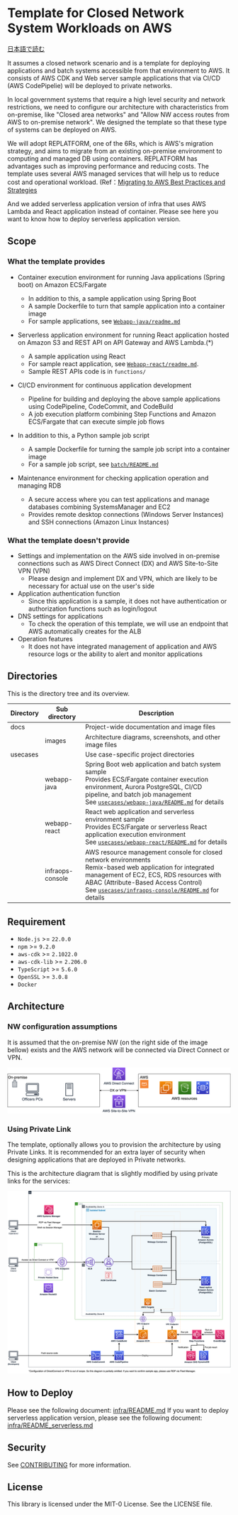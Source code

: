 # Template for Closed Network System Workloads on AWS

[日本語で読む](./README_ja.md)

It assumes a closed network scenario and is a template for deploying applications and batch systems accessible from that environment to AWS.
It consists of AWS CDK and Web server sample applications that via CI/CD (AWS CodePipelie) will be deployed to private networks.

In local government systems that require a high level security and network restrictions, we need to configure our architecture with characteristics from on-premise, like "Closed area networks" and "Allow NW access routes from AWS to on-premise network". We designed the template so that these type of systems can be deployed on AWS.

We will adopt REPLATFORM, one of the 6Rs, which is AWS's migration strategy, and aims to migrate from an existing on-premise environment to computing and managed DB using containers. REPLATFORM has advantages such as improving performance and reducing costs. The template uses several AWS managed services that will help us to reduce cost and operational workload.
(Ref：[Migrating to AWS Best Practices and Strategies](https://pages.awscloud.com/rs/112-TZM-766/images/Migrating-to-AWS_Best-Practices-and-Strategies_eBook.pdf)

And we added serverless application version of infra that uses AWS Lambda and React application instead of container.
Please see here you want to know how to deploy serverless application version.

## Scope

### What the template provides

- Container execution environment for running Java applications (Spring boot) on Amazon ECS/Fargate

  - In addition to this, a sample application using Spring Boot
  - A sample Dockerfile to turn that sample application into a container image
  - For sample applications, see [`Webapp-java/readme.md`](./webapp-java/README.md)

- Serverless application environment for running React application hosted on Amazon S3 and REST API on API Gateway and AWS Lambda.(\*)

  - A sample application using React
  - For sample react application, see [`Webapp-react/readme.md`](./webapp-react/README.md).
  - Sample REST APIs code is in `functions/`

- CI/CD environment for continuous application development

  - Pipeline for building and deploying the above sample applications using CodePipeline, CodeCommit, and CodeBuild
  - A job execution platform combining Step Functions and Amazon ECS/Fargate that can execute simple job flows

- In addition to this, a Python sample job script

  - A sample Dockerfile for turning the sample job script into a container image
  - For a sample job script, see [`batch/README.md`](./batch/README.md)

- Maintenance environment for checking application operation and managing RDB
  - A secure access where you can test applications and manage databases combining SystemsManager and EC2
  - Provides remote desktop connections (Windows Server Instances) and SSH connections (Amazon Linux Instances)

### What the template doesn't provide

- Settings and implementation on the AWS side involved in on-premise connections such as AWS Direct Connect (DX) and AWS Site-to-Site VPN (VPN)
  - Please design and implement DX and VPN, which are likely to be necessary for actual use on the user's side
- Application authentication function
  - Since this application is a sample, it does not have authentication or authorization functions such as login/logout
- DNS settings for applications
  - To check the operation of this template, we will use an endpoint that AWS automatically creates for the ALB
- Operation features
  - It does not have integrated management of application and AWS resource logs or the ability to alert and monitor applications

## Directories

This is the directory tree and its overview.

| Directory | Sub directory    | Description                                                                                                                                                                                                                                                                                     |
| --------- | ---------------- | ----------------------------------------------------------------------------------------------------------------------------------------------------------------------------------------------------------------------------------------------------------------------------------------------- |
| docs      |                  | Project-wide documentation and image files                                                                                                                                                                                                                                                      |
|           | images           | Architecture diagrams, screenshots, and other image files                                                                                                                                                                                                                                       |
| usecases  |                  | Use case-specific project directories                                                                                                                                                                                                                                                           |
|           | webapp-java      | Spring Boot web application and batch system sample<br>Provides ECS/Fargate container execution environment, Aurora PostgreSQL, CI/CD pipeline, and batch job management<br>See [`usecases/webapp-java/README.md`](./usecases/webapp-java/README.md) for details                          |
|           | webapp-react     | React web application and serverless environment sample<br>Provides ECS/Fargate or serverless React application execution environment<br>See [`usecases/webapp-react/README.md`](./usecases/webapp-react/README.md) for details                                                            |
|           | infraops-console | AWS resource management console for closed network environments<br>Remix-based web application for integrated management of EC2, ECS, RDS resources with ABAC (Attribute-Based Access Control)<br>See [`usecases/infraops-console/README.md`](./usecases/infraops-console/README.md) for details |

## Requirement

- `Node.js` >= `22.0.0`
- `npm` >= `9.2.0`
- `aws-cdk` >= `2.1022.0`
- `aws-cdk-lib` >= `2.206.0`
- `TypeScript` >= `5.6.0`
- `OpenSSL` >= `3.0.8`
- `Docker`

## Architecture

### NW configuration assumptions

It is assumed that the on-premise NW (on the right side of the image bellow) exists and the AWS network will be connected via Direct Connect or VPN.

![Connection scheme overview diagram](./docs/images/prerequirsite_en.png)

### Using Private Link

The template, optionally allows you to provision the architecture by using Private Links. It is recommended for an extra layer of security when designing applications that are deployed in Private networks.

This is the architecture diagram that is slightly modified by using private links for the services:

![Private Link Version](./docs/images/template_architecture_privatelink_en.png)

## How to Deploy

Please see the following document: [infra/README.md](./infra/README.md)
If you want to deploy serverless application version, please see the following document: [infra/README_serverless.md](./infra/README_serverless.md)

## Security

See [CONTRIBUTING](CONTRIBUTING.md#Security-issue-notifications) for more information.

## License

This library is licensed under the MIT-0 License. See the LICENSE file.

